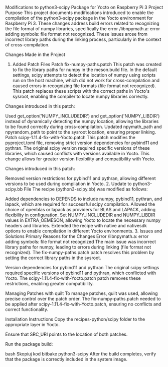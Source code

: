Modifications to python3-scipy Package for Yocto on Raspberry Pi 3
Project Purpose
This project documents modifications introduced to enable the compilation of the python3-scipy package in the Yocto environment for Raspberry Pi 3. These changes address build errors related to recognizing the file format of numpy libraries, specifically the error /libnpymath.a: error adding symbols: file format not recognized. These issues arose from incorrect library paths during the linking process, particularly in the context of cross-compilation.

Changes Made in the Project
1. Added Patch Files
Patch fix-numpy-paths.patch
This patch was created to fix the library paths for numpy in the meson.build file. In the default settings, scipy attempts to detect the location of numpy using scripts run on the host machine, which did not work for cross-compilation and caused errors in recognizing file formats (file format not recognized). This patch replaces these scripts with the correct paths in Yocto's sysroot, enabling the compiler to locate numpy libraries correctly.

Changes introduced in this patch:

Used get_option('NUMPY_INCLUDEDIR') and get_option('NUMPY_LIBDIR') instead of dynamically detecting the numpy location, allowing the libraries to be found correctly during cross-compilation.
Updated npymath_path and npyrandom_path to point to the sysroot location, ensuring proper linking.
Patch scipy-1.11.4-fix-with-Yocto.patch
This patch modifies the pyproject.toml file, removing strict version dependencies for pybind11 and pythran. The original scipy version required specific versions of these libraries, which caused conflicts with versions available in Yocto. This change allows for greater version flexibility and compatibility with Yocto.

Changes introduced in this patch:

Removed version restrictions for pybind11 and pythran, allowing different versions to be used during compilation in Yocto.
2. Update to python3-scipy.bb File
The recipe (python3-scipy.bb) was modified as follows:

Added dependencies to DEPENDS to include numpy, pybind11, pythran, and lapack, which are required for successful scipy compilation.
Allowed the choice of openblas or lapack as providers for BLAS and LAPACK, adding flexibility in configuration.
Set NUMPY_INCLUDEDIR and NUMPY_LIBDIR values in EXTRA_OEMESON, allowing Yocto to locate the necessary numpy headers and libraries.
Extended the recipe with native and nativesdk options to enable compilation in different Yocto environments.
3. Issues and Solutions
Primary Reasons for the Changes
Error /libnpymath.a: error adding symbols: file format not recognized
The main issue was incorrect library paths for numpy, leading to errors during linking (file format not recognized). The fix-numpy-paths.patch patch resolves this problem by setting the correct library paths in the sysroot.

Version dependencies for pybind11 and pythran
The original scipy settings required specific versions of pybind11 and pythran, which conflicted with Yocto. The scipy-1.11.4-fix-with-Yocto.patch patch removes these restrictions, enabling greater compatibility.

Managing Patches with quilt
To manage patches, quilt was used, allowing precise control over the patch order. The fix-numpy-paths.patch needed to be applied after scipy-1.11.4-fix-with-Yocto.patch, ensuring no conflicts and correct functionality.

Installation Instructions
Copy the recipes-python/scipy folder to the appropriate layer in Yocto.

Ensure that SRC_URI points to the location of both patches.

Run the package build:

bash
Skopiuj kod
bitbake python3-scipy
After the build completes, verify that the package is correctly included in the system image.


